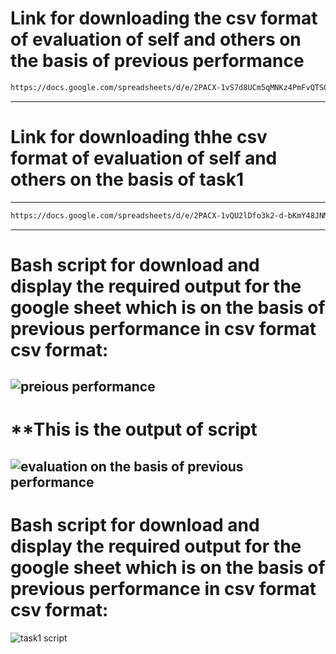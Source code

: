 # **Link for downloading the csv format of evaluation of self and others on the basis of previous performance**
```sh
https://docs.google.com/spreadsheets/d/e/2PACX-1vS7d8UCm5qMNKz4PmFvQTSOcsmf-pVwmeNL88oAU51rdAup_GpnWC6ASrCLb4oD5grzS97Xbxf4uXiH/pub?output=csv
```
--------
# **Link for downloading thhe csv format of evaluation of self and others on the basis of task1**
------
```sh
https://docs.google.com/spreadsheets/d/e/2PACX-1vQU2lDfo3k2-d-bKmY48JNMTrZ7jah4AmhKD1ED-i9WG5_R7WqAx6h8uKZR7VwIebUajDVYjDtcTQK4/pub?output=csv
```
--------
# **Bash script for download and display the required output for the google sheet which is on the basis of previous performance in csv format csv format:**

![preious performance](https://user-images.githubusercontent.com/82143446/115063252-f42bd480-9f08-11eb-9f57-1f8e28ea296f.png)
-------------------

# **This is the output of script 

![evaluation on the basis of previous performance](https://user-images.githubusercontent.com/82143446/115064025-065a4280-9f0a-11eb-84a7-0785e5adb845.png)
------
# **Bash script for download and display the required output for the google sheet which is on the basis of previous performance in csv format csv format:**

![task1 script](https://user-images.githubusercontent.com/82143446/115064876-16265680-9f0b-11eb-807c-8ef3ef603148.png)





 
